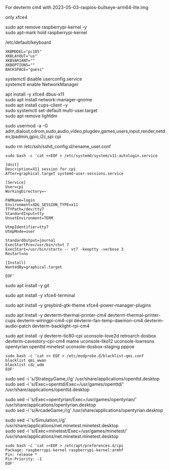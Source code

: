 
For devterm cm4 with 2023-05-03-raspios-bullseye-arm64-lite.img

only xfce4

sudo apt remove raspberrypi-kernel -y  
sudo apt-mark hold raspberrypi-kernel  

/etc/default/keyboard  

```
XKBMODEL="pc105"
XKBLAYOUT="us"
XKBVARIANT=""
XKBOPTIONS=""
BACKSPACE="guess"
```

systemctl disable userconfig.service  
systemctl enable NetworkManager  

apt install -y xfce4 dbus-x11  
sudo apt install network-manager-gnome  
sudo apt install cups-client -y  
sudo systemctl set-default multi-user.target  
sudo apt remove lightdm  

sudo usermod -a -G adm,dialout,cdrom,sudo,audio,video,plugdev,games,users,input,render,netdev,lpadmin,gpio,i2c,spi cpi  

sudo rm /etc/ssh/sshd_config.d/rename_user.conf  

```
sudo bash -c 'cat <<EOF > /etc/systemd/system/x11-autologin.service

[Unit]
Description=X11 session for cpi
After=graphical.target systemd-user-sessions.service

[Service]
User=cpi
WorkingDirectory=~

PAMName=login
Environment=XDG_SESSION_TYPE=x11
TTYPath=/dev/tty7
StandardInput=tty
UnsetEnvironment=TERM

UtmpIdentifier=tty7
UtmpMode=user

StandardOutput=journal
ExecStartPre=/usr/bin/chvt 7
ExecStart=/usr/bin/startx -- vt7 -keeptty -verbose 3
Restart=no

[Install]
WantedBy=graphical.target

EOF'
```

sudo apt install -y git

sudo apt install -y xfce4-terminal 

sudo apt install -y greybird-gtk-theme  xfce4-power-manager-plugins


sudo apt install -y devterm-thermal-printer-cm4 devterm-thermal-printer-cups devterm-wiringpi-cm4-cpi devterm-fan-temp-daemon-cm4  devterm-audio-patch   devterm-backlight-rpi-cm4  


sudo apt install -y devterm-tic80-cpi uconsole-love2d retroarch dosbox  devterm-cavestory-cpi-cm4 mame uconsole-liko12 uconsole-lowresnx opentyrian openttd minetest uconsole-dosbox-staging pppoe  

```
sudo bash -c 'cat << EOF > /etc/modprobe.d/blacklist-qmi.conf
blacklist qmi_wwan
blacklist cdc_wdm
EOF'
```

sudo sed -i 's/StrategyGame;//g'  /usr/share/applications/openttd.desktop  
sudo sed -i 's/Exec=openttd/Exec=\/usr\/games\/openttd/' /usr/share/applications/openttd.desktop  

sudo sed -i 's/Exec=opentyrian/Exec=\/usr\/games\/opentyrian/' /usr/share/applications/opentyrian.desktop  
sudo sed -i 's/ArcadeGame;//g' /usr/share/applications/opentyrian.desktop  

sudo sed -i 's/Simulation;//g'  /usr/share/applications/net.minetest.minetest.desktop  
sudo sed -i 's/Exec=minetest/Exec=\/usr\/games\/minetest/' /usr/share/applications/net.minetest.minetest.desktop  

```
sudo bash -c 'cat <<EOF > /etc/apt/preferences.d/cpi
Package: raspberrypi-kernel raspberrypi-kernel:armhf
Pin: release *
Pin-Priority: -1
EOF'
```
